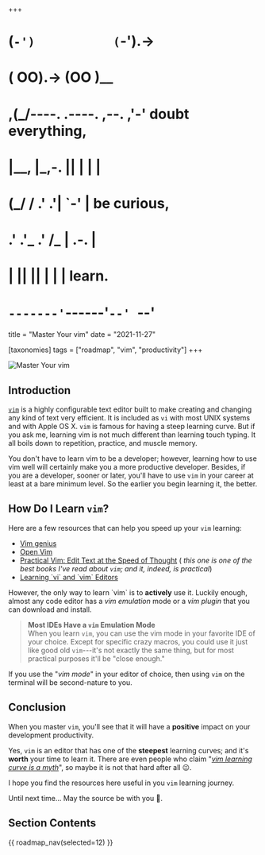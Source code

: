 +++
#   (`-')           (`-').->
#   ( OO).->        (OO )__
# ,(_/----. .----. ,--. ,'-' doubt everything,
# |__,    |\_,-.  ||  | |  |
#  (_/   /    .' .'|  `-'  | be curious,
#  .'  .'_  .'  /_ |  .-.  |
# |       ||      ||  | |  | learn.
# `-------'`------'`--' `--'

title = "Master Your vim"
date = "2021-11-27"

[taxonomies]
tags = ["roadmap", "vim", "productivity"]
+++

![Master Your vim](/images/size/w1200/2024/03/vim.png)

Introduction
------------

[`vim`](https://www.vim.org/) is a highly configurable text editor built to make
creating and changing any kind of text very efficient. It is included as `vi`
with most UNIX systems and with Apple OS X. `vim` is famous for having a steep
learning curve. But if you ask me, learning vim is not much different than
learning touch typing. It all boils down to repetition, practice, and muscle
memory.

You don't have to learn vim to be a developer; however, learning how to use vim
well will certainly make you a more productive developer. Besides, if you are a
developer, sooner or later, you'll have to use `vim` in your career at least at
a bare minimum level. So the earlier you begin learning it, the better.

How Do I Learn `vim`?
---------------------

Here are a few resources that can help you speed up your `vim` learning:

* [Vim genius](http://www.vimgenius.com/)
* [Open Vim](https://www.openvim.com/)
* [Practical Vim: Edit Text at the Speed of Thought](https://www.goodreads.com/book/show/13607232-practical-vim) (
  _this one is one of the best books I've read about `vim`; and it, indeed, is practical_)
* [Learning \`vi\` and \`vim\` Editors](https://www.goodreads.com/book/show/2403747.Learning_the_vi_and_Vim_Editors)

However, the only way to learn \`vim\` is to **actively** use it. Luckily
enough, almost any code editor has a _vim emulation_ mode or a _vim plugin_ that
you can download and install.

> **Most IDEs Have a `vim` Emulation Mode**  
> When you learn `vim`, you can use the vim mode in your favorite IDE of your
> choice. Except for specific crazy macros, you could use it just like good
> old `vim`---it's not exactly the same thing, but for most practical purposes
> it'll be "close enough."

If you use the "_vim mode_" in your editor of choice, then using `vim` on the
terminal will be second-nature to you.

## Conclusion

When you master `vim`, you'll see that it will have a **positive** impact on
your development productivity.

Yes, `vim` is an editor that has one of the **steepest** learning curves; and
it's **worth** your time to learn it. There are even people who claim "[_vim
learning curve is a
myth_](https://robots.thoughtbot.com/the-vim-learning-curve-is-a-myth)", so
maybe it is not that hard after all 😉.

I hope you find the resources here useful in you `vim` learning journey.

Until next time... May the source be with you 🦄.

## Section Contents

{{ roadmap_nav(selected=12) }}
